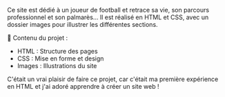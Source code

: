 Ce site est dédié à un joueur de football et retrace sa vie, son parcours professionnel et son palmarès... 
Il est réalisé en HTML et CSS, avec un dossier images pour illustrer les différentes sections.

📂 Contenu du projet :
 - HTML : Structure des pages 
 - CSS : Mise en forme et design 
 - Images : Illustrations du site 

C'était un vrai plaisir de faire ce projet, car c'était ma première expérience en HTML et j'ai adoré apprendre à créer un site web !
